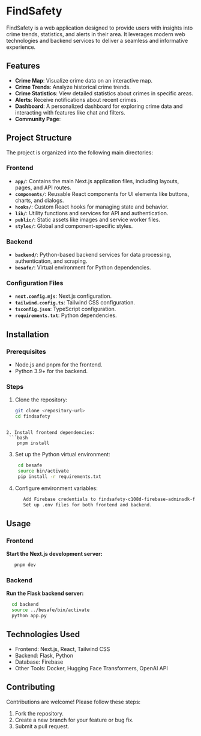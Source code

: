 # FindSafety

FindSafety is a web application designed to provide users with insights into crime trends, statistics, and alerts in their area. It leverages modern web technologies and backend services to deliver a seamless and informative experience.

## Features

- **Crime Map**: Visualize crime data on an interactive map.
- **Crime Trends**: Analyze historical crime trends.
- **Crime Statistics**: View detailed statistics about crimes in specific areas.
- **Alerts**: Receive notifications about recent crimes.
- **Dashboard**: A personalized dashboard for exploring crime data and interacting with features like chat and filters.
- **Community Page**: 

## Project Structure

The project is organized into the following main directories:

### Frontend
- **`app/`**: Contains the main Next.js application files, including layouts, pages, and API routes.
- **`components/`**: Reusable React components for UI elements like buttons, charts, and dialogs.
- **`hooks/`**: Custom React hooks for managing state and behavior.
- **`lib/`**: Utility functions and services for API and authentication.
- **`public/`**: Static assets like images and service worker files.
- **`styles/`**: Global and component-specific styles.

### Backend
- **`backend/`**: Python-based backend services for data processing, authentication, and scraping.
- **`besafe/`**: Virtual environment for Python dependencies.

### Configuration Files
- **`next.config.mjs`**: Next.js configuration.
- **`tailwind.config.ts`**: Tailwind CSS configuration.
- **`tsconfig.json`**: TypeScript configuration.
- **`requirements.txt`**: Python dependencies.

## Installation

### Prerequisites
- Node.js and pnpm for the frontend.
- Python 3.9+ for the backend.

### Steps
1. Clone the repository:
   ```bash
   git clone <repository-url>
   cd findsafety
  ```

2. Install frontend dependencies:
   ```bash
      pnpm install
   ```

3. Set up the Python virtual environment:
   ```bash
    cd besafe
    source bin/activate
    pip install -r requirements.txt
   ```

3. Configure environment variables:
   ```bash
      Add Firebase credentials to findsafety-c108d-firebase-adminsdk-fbsvc-189248dba5.json.
      Set up .env files for both frontend and backend.
   ```

## Usage
### Frontend
**Start the Next.js development server:**

```bash
   pnpm dev
```
### Backend
**Run the Flask backend server:**

```bash
  cd backend
  source ../besafe/bin/activate
  python app.py
```

## Technologies Used
- Frontend: Next.js, React, Tailwind CSS
- Backend: Flask, Python
- Database: Firebase
- Other Tools: Docker, Hugging Face Transformers, OpenAI API

## Contributing
Contributions are welcome! Please follow these steps:

1. Fork the repository.
2. Create a new branch for your feature or bug fix.
3. Submit a pull request.
